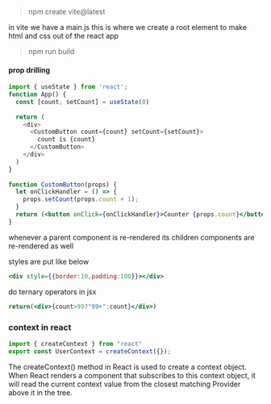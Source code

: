 > npm create vite@latest

in vite we have a main.js this is where we create a root element
to make html and css out of the react app

> npm run build

#### prop drilling

```jsx  
import { useState } from 'react';
function App() {
  const [count, setCount] = useState(0)
  
  return (
    <div>
      <CustomButton count={count} setCount={setCount}>
        count is {count}
      </CustomButton>
    </div>
  )
}
  
function CustomButton(props) {
  let onClickHandler = () => {
    props.setCount(props.count + 1);
  }
  return (<button onClick={onClickHandler}>Counter {props.count}</button>);
}
```


whenever a parent component is re-rendered its children components are re-rendered as well

styles are put like below
```jsx
<div style={{border:10,padding:100}}></div>
```

do ternary operators in jsx
```jsx
return(<div>{count>99?"99+":count}</div>)
```

### context in react
```jsx
import { createContext } from "react"
export const UserContext = createContext({});
```
The createContext() method in React is used to create a context object. When React renders a component that subscribes to this context object, it will read the current context value from the closest matching Provider above it in the tree.
